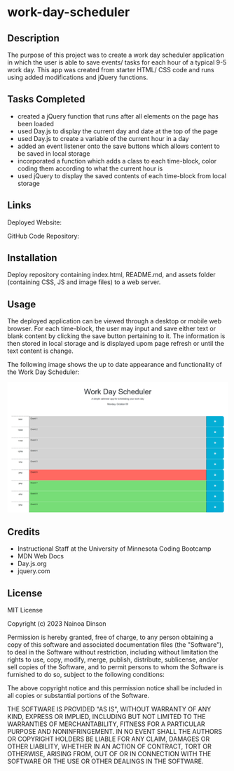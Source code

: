 # work-day-scheduler

## Description

The purpose of this project was to create a work day scheduler application in which the user is able to save events/ tasks for each hour of a typical 9-5 work day. This app was created from starter HTML/ CSS code and runs using added modifications and jQuery functions. 

## Tasks Completed

- created a jQuery function that runs after all elements on the page has been loaded
- used Day.js to display the current day and date at the top of the page
- used Day.js to create a variable of the current hour in a day
- added an event listener onto the save buttons which allows content to be saved in local storage
- incorporated a function which adds a class to each time-block, color coding them according to what the current hour is
- used jQuery to display the saved contents of each time-block from local storage

## Links

Deployed Website:

GitHub Code Repository:

## Installation

Deploy repository containing index.html, README.md, and assets folder (containing CSS, JS and image files) to a web server.

## Usage

The deployed application can be viewed through a desktop or mobile web browser. For each time-block, the user may input and save either text or blank content by clicking the save button pertaining to it. The information is then stored in local storage and is displayed upom page refresh or until the text content is change. 

The following image shows the up to date appearance and functionality of the Work Day Scheduler:

![Alt text](assets/images/work-day-scheduler.png)


## Credits
- Instructional Staff at the University of Minnesota Coding Bootcamp
- MDN Web Docs
- Day.js.org
- jquery.com


## License

MIT License

Copyright (c) 2023 Nainoa Dinson

Permission is hereby granted, free of charge, to any person obtaining a copy
of this software and associated documentation files (the "Software"), to deal
in the Software without restriction, including without limitation the rights
to use, copy, modify, merge, publish, distribute, sublicense, and/or sell
copies of the Software, and to permit persons to whom the Software is
furnished to do so, subject to the following conditions:

The above copyright notice and this permission notice shall be included in all
copies or substantial portions of the Software.

THE SOFTWARE IS PROVIDED "AS IS", WITHOUT WARRANTY OF ANY KIND, EXPRESS OR
IMPLIED, INCLUDING BUT NOT LIMITED TO THE WARRANTIES OF MERCHANTABILITY,
FITNESS FOR A PARTICULAR PURPOSE AND NONINFRINGEMENT. IN NO EVENT SHALL THE
AUTHORS OR COPYRIGHT HOLDERS BE LIABLE FOR ANY CLAIM, DAMAGES OR OTHER
LIABILITY, WHETHER IN AN ACTION OF CONTRACT, TORT OR OTHERWISE, ARISING FROM,
OUT OF OR IN CONNECTION WITH THE SOFTWARE OR THE USE OR OTHER DEALINGS IN THE
SOFTWARE.